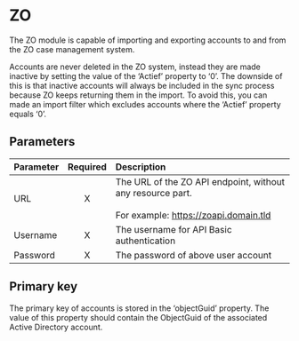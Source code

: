 # ZO

The ZO module is capable of importing and exporting accounts to and from
the ZO case management system.

Accounts are never deleted in the ZO system, instead they are made
inactive by setting the value of the ‘Actief’ property to ‘0’. The
downside of this is that inactive accounts will always be included in
the sync process because ZO keeps returning them in the import. To avoid
this, you can made an import filter which excludes accounts where the
‘Actief’ property equals ‘0’.

## Parameters

| Parameter | Required |                                                Description                                               |
|:---------|:--------:|:--------------------------------------------------------------------------------------------------------|
|    URL    |     X    | The URL of the ZO API endpoint, without any resource part.<br> <br>For example: https://zoapi.domain.tld |
|  Username |     X    |                                 The username for API Basic authentication                                |
|  Password |     X    |                                    The password of above user account                                    |

## Primary key

The primary key of accounts is stored in the ‘objectGuid’ property. The
value of this property should contain the ObjectGuid of the associated
Active Directory account.
